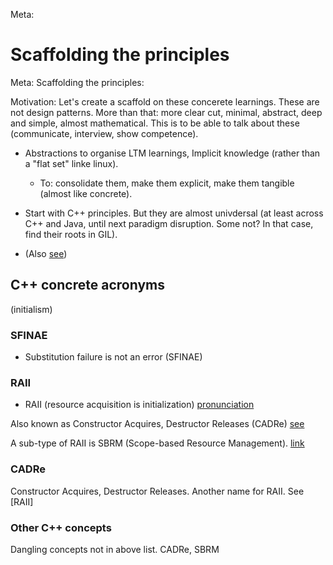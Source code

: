 Meta:
# Scaffolding the principles

Meta: Scaffolding the principles:

Motivation:
Let's create a scaffold on these concerete learnings.
These are not design patterns. More than that: more clear cut, minimal, abstract, deep and simple, almost mathematical.
This is to be able to talk about these (communicate, interview, show competence).
* Abstractions to organise LTM learnings, Implicit knowledge (rather than a "flat set" linke linux).
   * To: consolidate them, make them explicit, make them tangible (almost like concrete).
* Start with C++ principles. But they are almost univdersal (at least across C++ and Java, until next paradigm disruption. Some not? In that case, find their roots in GIL).

* (Also [see](./cpp-glossary.md##phrases))


## C++ concrete acronyms
(initialism)
### SFINAE
* Substitution failure is not an error (SFINAE)
### RAII
* RAII (resource acquisition is initialization)
[pronunciation](https://stackoverflow.com/questions/99979/how-do-you-pronounce-raii)

Also known as Constructor Acquires, Destructor Releases (CADRe) [see](https://en.wikipedia.org/wiki/Resource_acquisition_is_initialization)

A sub-type of RAII is SBRM (Scope-based Resource Management). [link](https://en.wikipedia.org/wiki/Resource_acquisition_is_initialization)

### CADRe
Constructor Acquires, Destructor Releases. Another name for RAII. See [RAII]


### Other C++ concepts
Dangling concepts not in above list.
CADRe, SBRM
